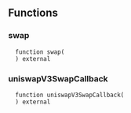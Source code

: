 


## Functions
### swap
```solidity
  function swap(
  ) external
```




### uniswapV3SwapCallback
```solidity
  function uniswapV3SwapCallback(
  ) external
```





